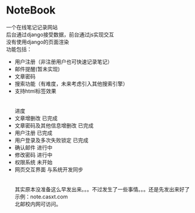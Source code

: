 # NoteBook
一个在线笔记记录网站<br>
后台通过django接受数据，前台通过js实现交互<br>
没有使用django的页面渲染<br>
功能包括：<br>
* 用户注册（非注册用户也可快速记录笔记）
* 邮件提醒(暂未实现)
* 文章密码
* 搜索功能（有难度，未来考虑引入其他搜索引擎）
* 支持html标签效果<br><br><br>
进度
* 文章增删改 已完成
* 文章密码及其他信息增删改 已完成
* 用户注册 已完成
* 用户登录及多次失败锁定 已完成
* 确认邮件 进行中
* 修改密码 进行中
* 权限系统 未开始
* 网页交互界面 与系统开发同步<br><br><br>
其实原本没准备这么早发出来。。。不过发生了一些事情。。。还是先发出来好了<br>
示例：note.casxt.com <br>
北邮校内网可访问。
